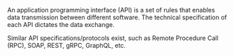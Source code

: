 An application programming interface (API) is a set of rules that enables data transmission between different software. The technical specification of each API dictates the data exchange.

Similar API specifications/protocols exist, such as Remote Procedure Call (RPC), SOAP, REST, gRPC, GraphQL, etc.